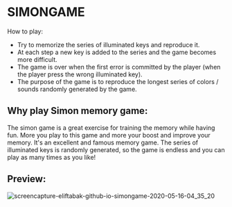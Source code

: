 # SIMONGAME

How to play:
* Try to memorize the series of illuminated keys and reproduce it.
* At each step a new key is added to the series and the game becomes more difficult.
* The game is over when the first error is committed by the player (when the player press the wrong illuminated key).
* The purpose of the game is to reproduce the longest series of colors / sounds randomly generated by the game.

## Why play Simon memory game:
The simon game is a great exercise for training the memory while having fun. More you play to this game and more your boost and improve your memory. It's an excellent and famous memory game. The series of illuminated keys is randomly generated, so the game is endless and you can play as many times as you like!


## Preview:
![screencapture-eliftabak-github-io-simongame-2020-05-16-04_35_20](https://user-images.githubusercontent.com/58824027/82107236-b50c6680-972e-11ea-9c7c-1c00e48626d9.png)
